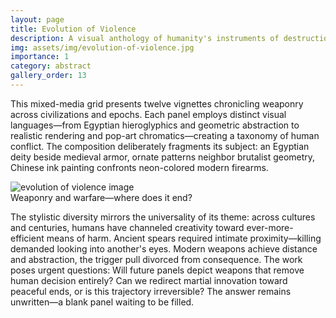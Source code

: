 ```yaml
---
layout: page
title: Evolution of Violence
description: A visual anthology of humanity's instruments of destruction
img: assets/img/evolution-of-violence.jpg
importance: 1
category: abstract
gallery_order: 13
---
```

This mixed-media grid presents twelve vignettes chronicling weaponry across civilizations and epochs. Each panel employs distinct visual languages—from Egyptian hieroglyphics and geometric abstraction to realistic rendering and pop-art chromatics—creating a taxonomy of human conflict. The composition deliberately fragments its subject: an Egyptian deity beside medieval armor, ornate patterns neighbor brutalist geometry, Chinese ink painting confronts neon-colored modern firearms.

<div class="row">
    <div class="col-sm mt-3 mt-md-0">
        <img src="{{ '/assets/img/evolution-of-violence.jpg' | relative_url }}" alt="evolution of violence image" class="img-fluid rounded z-depth-1">
    </div>
</div>
<div class="caption">
    Weaponry and warfare—where does it end?
</div>

The stylistic diversity mirrors the universality of its theme: across cultures and centuries, humans have channeled creativity toward ever-more-efficient means of harm. Ancient spears required intimate proximity—killing demanded looking into another's eyes. Modern weapons achieve distance and abstraction, the trigger pull divorced from consequence. The work poses urgent questions: Will future panels depict weapons that remove human decision entirely? Can we redirect martial innovation toward peaceful ends, or is this trajectory irreversible? The answer remains unwritten—a blank panel waiting to be filled.
